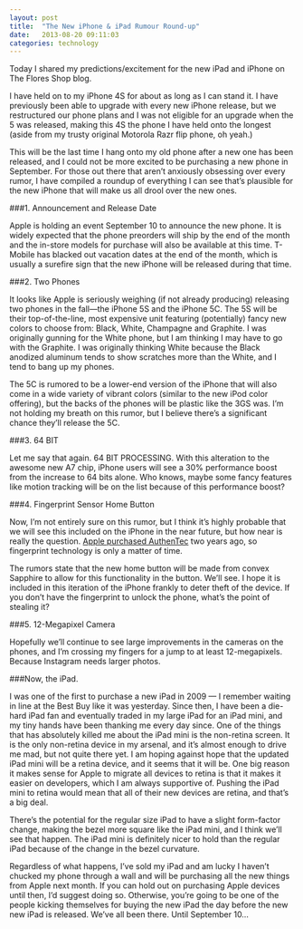 ```yaml
---
layout: post
title:  "The New iPhone & iPad Rumour Round-up"
date:   2013-08-20 09:11:03
categories: technology
---
```


Today I shared my predictions/excitement for the new iPad and iPhone on The Flores Shop blog.

I have held on to my iPhone 4S for about as long as I can stand it. I have previously been able to upgrade with every new iPhone release, but we restructured our phone plans and I was not eligible for an upgrade when the 5 was released, making this 4S the phone I have held onto the longest (aside from my trusty original Motorola Razr flip phone, oh yeah.)

This will be the last time I hang onto my old phone after a new one has been released, and I could not be more excited to be purchasing a new phone in September. For those out there that aren’t anxiously obsessing over every rumor, I have compiled a roundup of everything I can see that’s plausible for the new iPhone that will make us all drool over the new ones.

###1. Announcement and Release Date

Apple is holding an event September 10 to announce the new phone. It is widely expected that the phone preorders will ship by the end of the month and the in-store models for purchase will also be available at this time. T-Mobile has blacked out vacation dates at the end of the month, which is usually a surefire sign that the new iPhone will be released during that time.

###2. Two Phones

It looks like Apple is seriously weighing (if not already producing) releasing two phones in the fall—the iPhone 5S and the iPhone 5C. The 5S will be their top-of-the-line, most expensive unit featuring (potentially) fancy new colors to choose from: Black, White, Champagne and Graphite. I was originally gunning for the White phone, but I am thinking I may have to go with the Graphite. I was originally thinking White because the Black anodized aluminum tends to show scratches more than the White, and I tend to bang up my phones.

The 5C is rumored to be a lower-end version of the iPhone that will also come in a wide variety of vibrant colors (similar to the new iPod color offering), but the backs of the phones will be plastic like the 3GS was. I’m not holding my breath on this rumor, but I believe there’s a significant chance they’ll release the 5C.

###3. 64 BIT

Let me say that again. 64 BIT PROCESSING. With this alteration to the awesome new A7 chip, iPhone users will see a 30% performance boost from the increase to 64 bits alone. Who knows, maybe some fancy features like motion tracking will be on the list because of this performance boost?

###4. Fingerprint Sensor Home Button

Now, I’m not entirely sure on this rumor, but I think it’s highly probable that we will see this included on the iPhone in the near future, but how near is really the question. [Apple purchased AuthenTec](http://fortune.com/2012/07/27/apple-buys-a-company-that-makes-fingerprint-readers/) two years ago, so fingerprint technology is only a matter of time.

The rumors state that the new home button will be made from convex Sapphire to allow for this functionality in the button. We’ll see. I hope it is included in this iteration of the iPhone frankly to deter theft of the device. If you don’t have the fingerprint to unlock the phone, what’s the point of stealing it?

###5. 12-Megapixel Camera

Hopefully we’ll continue to see large improvements in the cameras on the phones, and I’m crossing my fingers for a jump to at least 12-megapixels. Because Instagram needs larger photos.

###Now, the iPad.

I was one of the first to purchase a new iPad in 2009 — I remember waiting in line at the Best Buy like it was yesterday. Since then, I have been a die-hard iPad fan and eventually traded in my large iPad for an iPad mini, and my tiny hands have been thanking me every day since. One of the things that has absolutely killed me about the iPad mini is the non-retina screen. It is the only non-retina device in my arsenal, and it’s almost enough to drive me mad, but not quite there yet. I am hoping against hope that the updated iPad mini will be a retina device, and it seems that it will be. One big reason it makes sense for Apple to migrate all devices to retina is that it makes it easier on developers, which I am always supportive of. Pushing the iPad mini to retina would mean that all of their new devices are retina, and that’s a big deal.

There’s the potential for the regular size iPad to have a slight form-factor change, making the bezel more square like the iPad mini, and I think we’ll see that happen. The iPad mini is definitely nicer to hold than the regular iPad because of the change in the bezel curvature.

Regardless of what happens, I’ve sold my iPad and am lucky I haven’t chucked my phone through a wall and will be purchasing all the new things from Apple next month. If you can hold out on purchasing Apple devices until then, I’d suggest doing so. Otherwise, you’re going to be one of the people kicking themselves for buying the new iPad the day before the new new iPad is released. We’ve all been there. Until September 10…